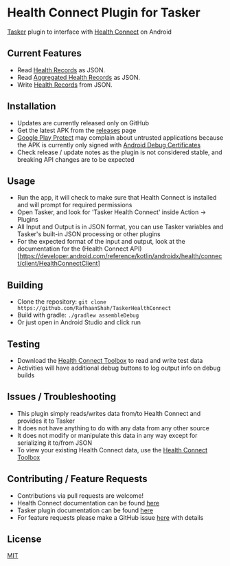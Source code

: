 # Health Connect Plugin for Tasker

[Tasker](https://tasker.joaoapps.com/) plugin to interface with [Health Connect](https://developer.android.com/health-connect) on Android

## Current Features
- Read [Health Records](https://developer.android.com/health-and-fitness/guides/health-connect/develop/read-data)  as JSON.
- Read [Aggregated Health Records](https://developer.android.com/health-and-fitness/guides/health-connect/develop/aggregate-data) as JSON.
- Write [Health Records](https://developer.android.com/health-and-fitness/guides/health-connect/develop/write-data) from JSON.

## Installation
- Updates are currently released only on GitHub
- Get the latest APK from the [releases](https://github.com/RafhaanShah/TaskerHealthConnect/releases) page
- [Google Play Protect](https://developers.google.com/android/play-protect) may complain about untrusted applications because the APK is currently only signed with [Android Debug Certificates](https://developer.android.com/studio/publish/app-signing)
- Check release / update notes as the plugin is not considered stable, and breaking API changes are to be expected

## Usage
- Run the app, it will check to make sure that Health Connect is installed and will prompt for required permissions
- Open Tasker, and look for 'Tasker Health Connect' inside Action -> Plugins
- All Input and Output is in JSON format, you can use Tasker variables and Tasker's built-in JSON processing or other plugins
- For the expected format of the input and output, look at the documentation for the (Health Connect API)[https://developer.android.com/reference/kotlin/androidx/health/connect/client/HealthConnectClient]

## Building
- Clone the repository: `git clone https://github.com/RafhaanShah/TaskerHealthConnect`
- Build with gradle: `./gradlew assembleDebug`
- Or just open in Android Studio and click run

## Testing
- Download the [Health Connect Toolbox](https://developer.android.com/health-and-fitness/guides/health-connect/test/health-connect-toolbox) to read and write test data
- Activities will have additional debug buttons to log output info on debug builds

## Issues / Troubleshooting
- This plugin simply reads/writes data from/to Health Connect and provides it to Tasker
- It does not have anything to do with any data from any other source
- It does not modify or manipulate this data in any way except for serializing it to/from JSON
- To view your existing Health Connect data, use the [Health Connect Toolbox](https://developer.android.com/health-and-fitness/guides/health-connect/test/health-connect-toolbox)

## Contributing / Feature Requests
- Contributions via pull requests are welcome!
- Health Connect documentation can be found [here](https://developer.android.com/guide/health-and-fitness/health-connect/get-started)
- Tasker plugin documentation can be found [here](https://tasker.joaoapps.com/pluginslibrary.html)
- For feature requests please make a GitHub issue [here](https://github.com/RafhaanShah/TaskerHealthConnect/issues?q=is%3Aissue+is%3Aopen+sort%3Aupdated-desc) with details

## License
[MIT](https://choosealicense.com/licenses/mit/)

